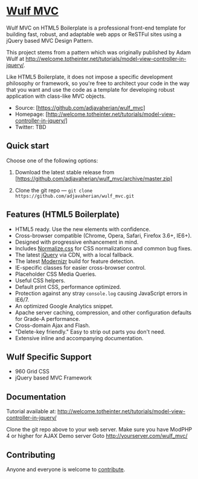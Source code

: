 # [Wulf MVC](https://github.com/adjavaherian/wulf_mvc)

Wulf MVC on HTML5 Boilerplate is a professional front-end template for building fast,
robust, and adaptable web apps or ReSTFul sites using a jQuery based MVC Design Pattern.

This project stems from a pattern which was originally published by Adam Wulf at
http://welcome.totheinter.net/tutorials/model-view-controller-in-jquery/.

Like HTML5 Boilerplate, it does not impose a specific development philosophy or
framework, so you're free to architect your code in the way that you want and use
the code as a template for developing robust application with class-like MVC objects.

* Source: [https://github.com/adjavaherian/wulf_mvc]
* Homepage: [http://welcome.totheinter.net/tutorials/model-view-controller-in-jquery/]
* Twitter: TBD


## Quick start

Choose one of the following options:

1. Download the latest stable release from
   [https://github.com/adjavaherian/wulf_mvc/archive/master.zip]

2. Clone the git repo — `git clone
   https://github.com/adjavaherian/wulf_mvc.git`


## Features (HTML5 Boilerplate)

* HTML5 ready. Use the new elements with confidence.
* Cross-browser compatible (Chrome, Opera, Safari, Firefox 3.6+, IE6+).
* Designed with progressive enhancement in mind.
* Includes [Normalize.css](http://necolas.github.com/normalize.css/) for CSS
  normalizations and common bug fixes.
* The latest [jQuery](http://jquery.com/) via CDN, with a local fallback.
* The latest [Modernizr](http://modernizr.com/) build for feature detection.
* IE-specific classes for easier cross-browser control.
* Placeholder CSS Media Queries.
* Useful CSS helpers.
* Default print CSS, performance optimized.
* Protection against any stray `console.log` causing JavaScript errors in
  IE6/7.
* An optimized Google Analytics snippet.
* Apache server caching, compression, and other configuration defaults for
  Grade-A performance.
* Cross-domain Ajax and Flash.
* "Delete-key friendly." Easy to strip out parts you don't need.
* Extensive inline and accompanying documentation.

## Wulf Specific Support
* 960 Grid CSS
* jQuery based MVC Framework


## Documentation

Tutorial available at:
http://welcome.totheinter.net/tutorials/model-view-controller-in-jquery/

Clone the git repo above to your web server.  Make sure you have ModPHP 4 or higher for AJAX Demo server
Goto http://yourserver.com/wulf_mvc/


## Contributing

Anyone and everyone is welcome to
[contribute](https://github.com/adjavaherian/wulf_mvc/blob/master/CONTRIBUTING_TBD.md).
